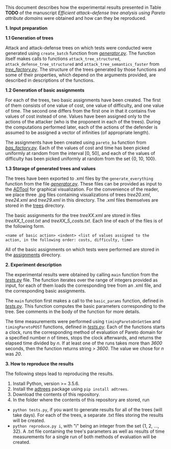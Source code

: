 This document describes how the experimental results presented in
Table **TODO** of the manuscript *Efficient attack–defense tree analysis using Pareto
attribute domains* were obtained and how can they be reproduced.

**1. Input preparation**

**1.1 Generation of trees**

Attack and attack-defense trees on which tests were conducted were generated
using `create_batch` function from [*generator.py*](./generator.py). The function itself makes calls
to functions `attack_tree_structured`, `attack_defense_tree_structured` and
`attack_tree_semantics_faster` from [*tree_factory.py*](./tree_factory.py). The structure of the trees generated by those functions
and some of their properties, which depend on the arguments provided, are described in descriptions of the functions.

**1.2 Generation of basic assignments**

For each of the trees, two basic assignments have been created. The first
of them consists of one value of cost, one value of difficulty, and one
value of time. The second one differs from the first one in that it contains
five values of cost instead of one. Values have been assigned only to the
actions of the attacker (who is the proponent in each of the trees). During
the computations performed later, each of the actions of the defender is assumed
to be assigned a vector of infinities (of appropriate length).

The assignments have been created using `pareto_ba` function from [*bas_factory.py*](./bas_factory.py).
Each of the values of cost and time has been picked uniformly at random from
the interval [0, 50], and each of the values of difficulty has been picked uniformly
at random from the set {0, 10, 100}.

**1.3 Storage of generated trees and values**

The trees have been exported to .xml files by the `generate_everything` function from
the file [*generator.py*](./generator.py). These files can be provided as input to
the [ADTool](https://satoss.uni.lu/members/piotr/adtool/) for graphical visualization.
For the convenience of the reader, we place three .jpg files containing
visualizations of trees *tree20.xml*, *tree24.xml* and *tree29.xml* in this directory.
The .xml files themselves are stored in the [trees](./trees) directory.

The basic assignments for the tree *treeXX.xml* are stored in files *treeXX_1_cost.txt*
and *treeXX_5_costs.txt*. Each line of each of the files is of the following form.

```
<name of basic action> <indent> <list of values assigned to the action, in the following order: costs, difficulty, time>
```

All of the basic assignments on which tests were performed are stored in the [assignments](./assignments) directory.

**2. Experiment description**

The experimental results were obtained by calling `main` function from the
[*tests.py*](./tests.py) file. The function iterates over the range of integers provided
as input, for each of them loads the corresponding tree from an .xml file,
and the corresponding basic assignments.

The `main` function first makes a call to the `basic_params` function,
defined in [*tests.py*](./tests.py). This function computes the basic parameters corresponding
to the tree. See comments in the body of the function for more details.

The time measurements were performed using `timingParetoOnSetSem`
and `timingParetoPOST` functions, defined in [*tests.py*](./tests.py). Each of the functions
starts a clock, runs the corresponding method of evaluation of Pareto domain for a
specified number *n* of times, stops the clock afterwards, and returns the elapsed time
divided by *n*. If at least one of the runs takes more than *3600* seconds, then the function
returns string *> 3600*. The value we chose for *n* was *20*.


**3. How to reproduce the results**

The following steps lead to reproducing the results.

1. Install Python, version >= 3.5.6.
2. Install the [adtrees](https://github.com/wwidel/adtrees) package using `pip install adtrees`.
3. Download the contents of this repository.
4. In the folder where the contents of this repository are stored, run
  * `python tests.py`, if you want to generate results for all of the trees (will take days). For each of the trees, a separate .txt files storing the results will be created.
  * `python reproduce.py i`, with "i" being an integer from the set {1, 2, ..., 32}. A .txt file containing the tree's parameters as well as results of time measurements for a single run of both methods of evaluation will be created.
